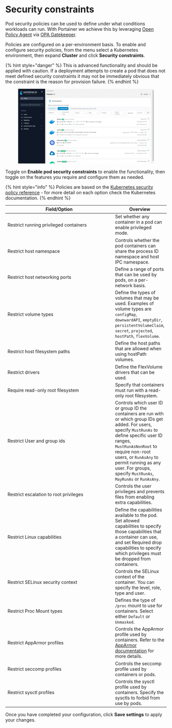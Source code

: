# Security constraints

Pod security policies can be used to define under what conditions workloads can run. With Portainer we achieve this by leveraging [Open Policy Agent](https://www.openpolicyagent.org/) via [OPA Gatekeeper](https://github.com/open-policy-agent/gatekeeper).&#x20;

Policies are configured on a per-environment basis. To enable and configure security policies, from the menu select a Kubernetes environment, then expand **Cluster** and click **Security constraints**.

{% hint style="danger" %}
This is advanced functionality and should be applied with caution. If a deployment attempts to create a pod that does not meet defined security constraints it may not be immediately obvious that the constraint is the reason for provision failure.
{% endhint %}

<figure><img src="../../../.gitbook/assets/2.15-k8s-cluster-securitypolicies.gif" alt=""><figcaption></figcaption></figure>

Toggle on **Enable pod security constraints** to enable the functionality, then toggle on the features you require and configure them as needed.

{% hint style="info" %}
Policies are based on the [Kubernetes security policy reference](https://v1-21.docs.kubernetes.io/docs/concepts/policy/pod-security-policy/#policy-reference) - for more detail on each option check the Kubernetes documentation.
{% endhint %}

<table><thead><tr><th width="370">Field/Option</th><th>Overview</th></tr></thead><tbody><tr><td>Restrict running privileged containers</td><td>Set whether any container in a pod can enable privileged mode.</td></tr><tr><td>Restrict host namespace</td><td>Controls whether the pod containers can share the process ID namespace and host IPC namespace.</td></tr><tr><td>Restrict host networking ports</td><td>Define a range of ports that can be used by pods, on a per-network basis.</td></tr><tr><td>Restrict volume types</td><td>Define the types of volumes that may be used. Examples of volume types are <code>configMap</code>, <code>downwardAPI</code>, <code>emptyDir</code>, <code>persistentVolumeClaim</code>, <code>secret</code>, <code>projected</code>, <code>hostPath</code>, <code>flexVolume</code>.</td></tr><tr><td>Restrict host filesystem paths</td><td>Define the host paths that are allowed when using hostPath volumes.</td></tr><tr><td>Restrict drivers</td><td>Define the FlexVolume drivers that can be used.</td></tr><tr><td>Require read-only root filesystem</td><td>Specify that containers must run with a read-only root filesystem.</td></tr><tr><td>Restrict User and group ids</td><td>Controls which user ID or group ID the containers are run with or which group IDs get added. For users, specify <code>MustRunAs</code> to define specific user ID ranges, <code>MustRunAsNonRoot</code> to require non-root users, or <code>RunAsAny</code> to permit running as any user. For groups, specify <code>MustRunAs</code>, <code>MayRunAs</code> or <code>RunAsAny</code>.</td></tr><tr><td>Restrict escalation to root privileges</td><td>Controls the user privileges and prevents files from enabling extra capabilities.</td></tr><tr><td>Restrict Linux capabilities</td><td>Define the capabilities available to the pod. Set allowed capabilities to specify those capabilities that a container can use, and set Required drop capabilities to specify which privileges must be dropped from containers.</td></tr><tr><td>Restrict SELinux security context</td><td>Controls the SELinux context of the container. You can specify the level, role, type and user.</td></tr><tr><td>Restrict Proc Mount types</td><td>Defines the type of <code>/proc</code> mount to use for containers. Select either <code>Default</code> or <code>Unmasked</code>.</td></tr><tr><td>Restrict AppArmor profiles</td><td>Controls the AppArmor profile used by containers. Refer to the <a href="https://v1-21.docs.kubernetes.io/docs/tutorials/clusters/apparmor/#podsecuritypolicy-annotations">AppArmor documentation</a> for more details.</td></tr><tr><td>Restrict seccomp profiles</td><td>Controls the seccomp profile used by containers or pods.</td></tr><tr><td>Restrict sysctl profiles</td><td>Controls the sysctl profile used by containers. Specify the sysctls to forbid from use by pods.</td></tr></tbody></table>

&#x20;Once you have completed your configuration, click **Save settings** to apply your changes.
